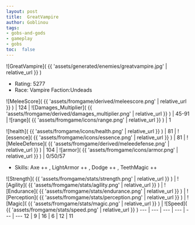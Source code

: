 ```yaml
---
layout: post
title:  GreatVampire
author: Goblinou
tags:
- gobs-and-gods
- gameplay
- gobs
toc:  false
---
```


![GreatVampire]( {{ 'assets/generated/enemies/greatvampire.jpg' | relative_url }} )
- Rating: 5277
- Race: Vampire  Faction:Undeads

![MeleeScore]( {{ 'assets/fromgame/derived/meleescore.png' | relative_url }} ) | 124 | ![Damages_Multiplier]( {{ 'assets/fromgame/derived/damages_multiplier.png' | relative_url }} ) | 45-91 | ![range]( {{ 'assets/fromgame/icons/range.png' | relative_url }} ) | 1


![health]( {{ 'assets/fromgame/icons/health.png' | relative_url }} ) | 81 | ![essence]( {{ 'assets/fromgame/icons/essence.png' | relative_url }} ) | 81 | ![MeleeDefense]( {{ 'assets/fromgame/derived/meleedefense.png' | relative_url }} ) | 104 | ![armor]( {{ 'assets/fromgame/icons/armor.png' | relative_url }} ) | 0/50/57

* Skills: Axe ++ , LightArmor ++ , Dodge ++ , TeethMagic ++ 

![Strength]( {{ 'assets/fromgame/stats/strength.png' | relative_url }} ) | ![Agility]( {{ 'assets/fromgame/stats/agility.png' | relative_url }} ) | ![Endurance]( {{ 'assets/fromgame/stats/endurance.png' | relative_url }} ) | ![Perception]( {{ 'assets/fromgame/stats/perception.png' | relative_url }} ) | ![Magic]( {{ 'assets/fromgame/stats/magic.png' | relative_url }} ) | ![Speed]( {{ 'assets/fromgame/stats/speed.png' | relative_url }} )
--- | --- | --- | --- | --- | ---
12 | 9 | 16 | 6 | 12 | 11
